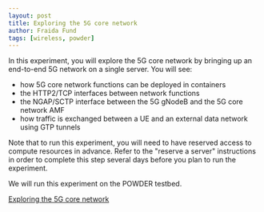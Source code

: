 ```yaml
---
layout: post
title: Exploring the 5G core network
author: Fraida Fund
tags: [wireless, powder]
---
```


In this experiment, you will explore the 5G core network by bringing up an end-to-end 5G network on a single server. You will see:

* how 5G core network functions can be deployed in containers
* the HTTP2/TCP interfaces between network functions
* the NGAP/SCTP interface between the 5G gNodeB and the 5G core network AMF
* how traffic is exchanged between a UE and an external data network using GTP tunnels

Note that to run this experiment, you will need to have reserved access to compute resources in advance. Refer to the "reserve a server" instructions in order to complete this step several days before you plan to run the experiment.

We will run this experiment on the POWDER testbed.

[Exploring the 5G core network](https://witestlab.poly.edu/blog/exploring-the-5g-core-network/)

